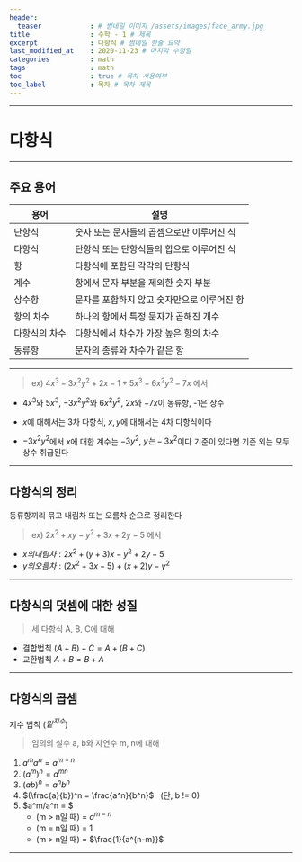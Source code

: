 ```yaml
---
header:
  teaser            : # 썸네일 이미지 /assets/images/face_army.jpg
title               : 수학 - 1 # 제목
excerpt             : 다항식 # 썸네일 한줄 요약
last_modified_at    : 2020-11-23 # 마지막 수정일
categories          : math
tags                : math
toc                 : true # 목차 사용여부
toc_label           : 목차 # 목차 제목
---
```

---
# 다항식
---

## 주요 용어
  
|용어|설명|
|-|-|
|단항식|숫자 또는 문자들의 곱셈으로만 이루어진 식|
|다항식|단항식 또는 단항식들의 합으로 이루어진 식|
|항|다항식에 포함된 각각의 단항식|
|계수|항에서 문자 부분을 제외한 숫자 부분|
|상수항|문자를 포함하지 않고 숫자만으로 이루어진 항|
|항의 차수|하나의 항에서 특정 문자가 곱해진 개수|
|다항식의 차수|다항식에서 차수가 가장 높은 항의 차수|
|동류항|문자의 종류와 차수가 같은 항|
  
---

>ex) $4x^3-3x^2y^2+2x-1+5x^3+6x^2y^2-7x$ 에서

* $4x^3$와 $5x^3$, $-3x^2y^2$와 $6x^2y^2$, $2x$와 $-7x$이 동류항, -1은 상수

* $x$에 대해서는 3차 다항식, $x,y$에 대해서는 4차 다항식이다

* $-3x^2y^2$에서 $x$에 대한 계수는 $-3y^2$, $y는 -3x^2$이다
기준이 있다면 기준 외는 모두 상수 취급된다

---

## 다항식의 정리
동류항끼리 묶고 내림차 또는 오름차 순으로 정리한다
>ex) $2x^2+xy-y^2+3x+2y-5$ 에서
* $x의 내림차 : 2x^2+(y+3)x-y^2+2y-5$
* $y의 오름차 : (2x^2+3x-5)+(x+2)y-y^2$

---

## 다항식의 덧셈에 대한 성질

>세 다항식 A, B, C에 대해

* 결합법칙 $(A+B)+C = A+(B+C)$
* 교환법칙 $A+B = B+A$

---

## 다항식의 곱셈

지수 법칙 ($밑^{지수}$)

>임의의 실수 a, b와 자연수 m, n에 대해

1. $a^ma^n = a^{m+n}$
1. $(a^m)^n = a^{mn}$
1. $(ab)^n = a^nb^n$
1. $(\frac{a}{b})^n = \frac{a^n}{b^n}$ &nbsp;&nbsp;(단, b != 0)
1. $a^m/a^n = $
    * (m > n일 때) = $a^{m-n}$
    * (m = n일 때) = 1
    * (m > n일 때) = $\frac{1}{a^{n-m}}$

---